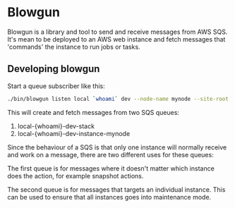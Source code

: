 # Blowgun

Blowgun is a library and tool to send and receive messages from AWS SQS. It's
mean to be deployed to an AWS web instance and fetch messages that 'commands' 
the instance to run jobs or tasks.

## Developing blowgun

Start a queue subscriber like this:

```bash
./bin/blowgun listen local `whoami` dev --node-name mynode --site-root ~/Sites/silverstripe.dev --script-dir ../scripts/
```

This will create and fetch messages from two SQS queues:
 
 1. local-{whoami}-dev-stack
 2. local-{whoami}-dev-instance-mynode
 
Since the behaviour of a SQS is that only one instance will normally receive and
work on a message, there are two different uses for these queues: 
 
The first queue is for messages where it doesn't matter which instance does the
action, for example snapshot actions.

The second queue is for messages that targets an individual instance. This can 
be used to ensure that all instances goes into maintenance mode.


